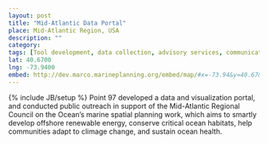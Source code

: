 ```yaml
---
layout: post
title: "Mid-Atlantic Data Portal"
place: Mid-Atlantic Region, USA
description: ""
category: 
tags: [Tool development, data collection, advisory services, communications and outreach, place]
lat: 40.6700
lng: -73.9400
embed: http://dev.marco.marineplanning.org/embed/map/#x=-73.94&y=40.67&z=7&logo=false&dls%5B%5D=true&dls%5B%5D=0.5&dls%5B%5D=52&dls%5B%5D=true&dls%5B%5D=0.5&dls%5B%5D=24&basemap=ESRI+Ocean&themes%5Bids%5D%5B%5D=2&tab=data&legends=false&layers=true
---
```

{% include JB/setup %}
Point 97 developed a data and visualization portal, and conducted public outreach in support of the Mid-Atlantic Regional Council on the Ocean’s marine spatial planning work, which aims to smartly develop offshore renewable energy, conserve critical ocean habitats, help communities adapt to climage change, and sustain ocean health.